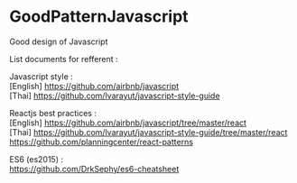 # GoodPatternJavascript
Good design of Javascript

List documents for refferent : <br>

Javascript style : <br>
[English] https://github.com/airbnb/javascript  <br>
[Thai] https://github.com/lvarayut/javascript-style-guide <br>

Reactjs best practices : <br>
[English] https://github.com/airbnb/javascript/tree/master/react <br>
[Thai] https://github.com/lvarayut/javascript-style-guide/tree/master/react <br>
https://github.com/planningcenter/react-patterns

ES6 (es2015) : <br>
https://github.com/DrkSephy/es6-cheatsheet
